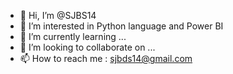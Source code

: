 - 👋 Hi, I’m @SJBS14
- 👀 I’m interested in Python language and Power BI
- 🌱 I’m currently learning ...
- 💞️ I’m looking to collaborate on ...
- 📫 How to reach me : sjbds14@gmail.com

<!---
SJBS14/SJBS14 is a ✨ special ✨ repository because its `README.md` (this file) appears on your GitHub profile.
You can click the Preview link to take a look at your changes.
--->
